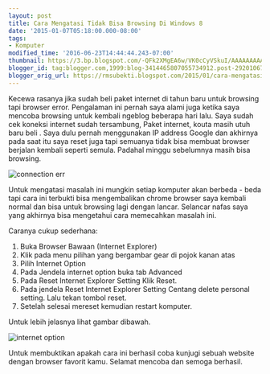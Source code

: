 ```yaml
---
layout: post
title: Cara Mengatasi Tidak Bisa Browsing Di Windows 8
date: '2015-01-07T05:18:00.000-08:00'
tags:
- Komputer
modified_time: '2016-06-23T14:44:44.243-07:00'
thumbnail: https://3.bp.blogspot.com/-QFk2XMgEA6w/VK0cCyVSkuI/AAAAAAAAAkU/pqya8kmahDg/s72-c/tersambung%2Binternet%2Btapi%2Btidak%2Bbisa%2Bbrowsing.png
blogger_id: tag:blogger.com,1999:blog-3414465807055734912.post-2920106733711140827
blogger_orig_url: https://rmsubekti.blogspot.com/2015/01/cara-mengatasi-tidak-bisa-browsing-di.html
---
```


Kecewa rasanya jika sudah beli paket internet di tahun baru untuk browsing tapi browser error. Pengalaman ini pernah saya alami juga ketika saya mencoba browsing untuk kembali ngeblog beberapa hari lalu. Saya sudah cek koneksi internet sudah tersambung, Paket internet, kouta masih utuh baru beli .  Saya dulu pernah menggunakan IP address Google dan akhirnya pada saat itu saya reset juga tapi semuanya tidak bisa membuat browser berjalan kembali seperti semula. Padahal minggu sebelumnya masih bisa browsing.

![connection err](https://3.bp.blogspot.com/-QFk2XMgEA6w/VK0cCyVSkuI/AAAAAAAAAkU/pqya8kmahDg/s1600/tersambung%2Binternet%2Btapi%2Btidak%2Bbisa%2Bbrowsing.png)

Untuk mengatasi masalah ini mungkin setiap komputer akan berbeda - beda tapi cara ini terbukti bisa mengembalikan chrome browser saya kembali normal dan bisa untuk browsing lagi dengan lancar. Selancar nafas saya yang akhirnya bisa mengetahui cara memecahkan masalah ini.

Caranya cukup sederhana:

1. Buka Browser  Bawaan (Internet Explorer)
2. Klik pada menu pilihan yang bergambar gear di pojok kanan atas
3. Pilih Internet Option
4. Pada Jendela internet option buka tab Advanced
5. Pada Reset Internet Explorer Setting Klik Reset.
6. Pada jendela Reset Internet Explorer Setting Centang delete personal setting. Lalu tekan tombol reset.
7. Setelah selesai mereset kemudian restart komputer.

Untuk lebih jelasnya lihat gambar dibawah.

![internet option](https://1.bp.blogspot.com/-ujYnljbAk8g/VK0s-UtOuPI/AAAAAAAAAkk/uE8H3s0fZSI/s1600/internet%2Boption.png)

Untuk membuktikan apakah cara ini berhasil coba kunjugi sebuah website dengan browser favorit kamu. Selamat mencoba dan semoga berhasil.
